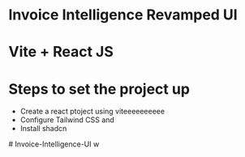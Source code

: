 # Invoice Intelligence Revamped UI

# Vite + React JS

# Steps to set the project up
- Create a react ptoject using viteeeeeeeeee
- Configure Tailwind CSS and
- Install shadcn

#   I n v o i c e - I n t e l l i g e n c e - U I 
 
 w
